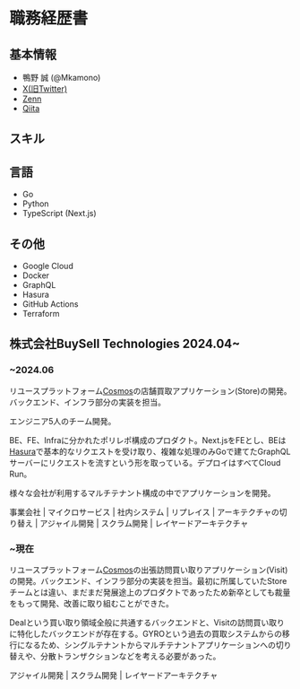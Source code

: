 # 職務経歴書

## 基本情報

- 鴨野 誠 (@Mkamono)
- [X(旧Twitter)](https://twitter.com/duckend_pg)
- [Zenn](https://zenn.dev/kamos)
- [Qiita](https://qiita.com/KMNMKT)

## スキル

## 言語

- Go
- Python
- TypeScript (Next.js)

## その他

- Google Cloud
- Docker
- GraphQL
- Hasura
- GitHub Actions
- Terraform

## 株式会社BuySell Technologies 2024.04~

### ~2024.06

リユースプラットフォーム[Cosmos](https://speakerdeck.com/buyselltechnologies/enziniacai-yong-buysell-technologieshui-she-shuo-ming-zi-liao?slide=26)の店舗買取アプリケーション(Store)の開発。バックエンド、インフラ部分の実装を担当。

エンジニア5人のチーム開発。

BE、FE、Infraに分かれたポリレポ構成のプロダクト。Next.jsをFEとし、BEは[Hasura](https://hasura.io/)で基本的なリクエストを受け取り、複雑な処理のみGoで建てたGraphQLサーバーにリクエストを流すという形を取っている。デプロイはすべてCloud Run。

様々な会社が利用するマルチテナント構成の中でアプリケーションを開発。

事業会社 |
マイクロサービス |
社内システム |
リプレイス |
アーキテクチャの切り替え |
アジャイル開発 |
スクラム開発 |
レイヤードアーキテクチャ

### ~現在

リユースプラットフォーム[Cosmos](https://speakerdeck.com/buyselltechnologies/enziniacai-yong-buysell-technologieshui-she-shuo-ming-zi-liao?slide=26)の出張訪問買い取りアプリケーション(Visit)の開発。バックエンド、インフラ部分の実装を担当。最初に所属していたStoreチームとは違い、まだまだ発展途上のプロダクトであったため新卒としても裁量をもって開発、改善に取り組むことができた。

Dealという買い取り領域全般に共通するバックエンドと、Visitの訪問買い取りに特化したバックエンドが存在する。GYROという過去の買取システムからの移行になるため、シングルテナントからマルチテナントアプリケーションへの切り替えや、分散トランザクションなどを考える必要があった。

アジャイル開発 |
スクラム開発 |
レイヤードアーキテクチャ
